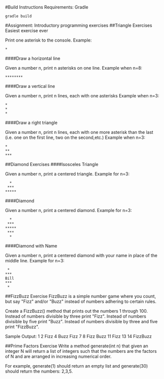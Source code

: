 #Build Instructions
Requirements: Gradle

    gradle build

#Assignment: Introductory programming exercises
##Triangle Exercises
Easiest exercise ever

Print one asterisk to the console.
Example:

    *

####Draw a horizontal line

Given a number n, print n asterisks on one line.
Example when n=8:

    ********

####Draw a vertical line

Given a number n, print n lines, each with one asterisks
Example when n=3:

    *
    *
    *

####Draw a right triangle

Given a number n, print n lines, each with one more asterisk than the last (i.e. one on the first line, two on the second,etc.) 
Example when n=3:

    *
    **
    ***

##Diamond Exercises
####Isosceles Triangle

Given a number n, print a centered triangle. Example for n=3:

      *
     ***
    *****

####Diamond

Given a number n, print a centered diamond. Example for n=3:

      *
     ***
    *****
     ***
      *

####Diamond with Name

Given a number n, print a centered diamond with your name in place of the middle line. Example for n=3:

     *
    ***
    Bill
    ***
     *

##FizzBuzz Exercise
FizzBuzz is a simple number game where you count, but say "Fizz" and/or "Buzz" instead of numbers adhering to certain rules.

Create a FizzBuzz() method that prints out the numbers 1 through 100.
Instead of numbers divisible by three print "Fizz".
Instead of numbers divisible by five print "Buzz".
Instead of numbers divisible by three and five print "FizzBuzz".

Sample Output:
1
2
Fizz
4
Buzz
Fizz
7
8
Fizz
Buzz
11
Fizz
13
14
FizzBuzz

##Prime Factors Exercise
Write a method generate(int n) that given an integer N will return a list of integers such that the numbers are the factors of N and are arranged in increasing numerical order.

For example, generate(1) should return an empty list and generate(30) should return the numbers: 2,3,5.
